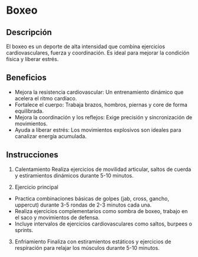 # Boxeo

## Descripción
El boxeo es un deporte de alta intensidad que combina ejercicios cardiovasculares, fuerza y coordinación. Es ideal para mejorar la condición física y liberar estrés.

## Beneficios
- Mejora la resistencia cardiovascular: Un entrenamiento dinámico que acelera el ritmo cardíaco.
- Fortalece el cuerpo: Trabaja brazos, hombros, piernas y core de forma equilibrada.
- Mejora la coordinación y los reflejos: Exige precisión y sincronización de movimientos.
- Ayuda a liberar estrés: Los movimientos explosivos son ideales para canalizar energía acumulada.
## Instrucciones

1. Calentamiento
Realiza ejercicios de movilidad articular, saltos de cuerda y estiramientos dinámicos durante 5-10 minutos.

2. Ejercicio principal
- Practica combinaciones básicas de golpes (jab, cross, gancho, uppercut) durante 3-5 rondas de 2-3 minutos cada una.
- Realiza ejercicios complementarios como sombra de boxeo, trabajo en el saco y movimientos de defensa.
- Incluye intervalos de ejercicios cardiovasculares como saltos, burpees o sprints.

3. Enfriamiento
Finaliza con estiramientos estáticos y ejercicios de respiración para relajar los músculos durante 5-10 minutos.

